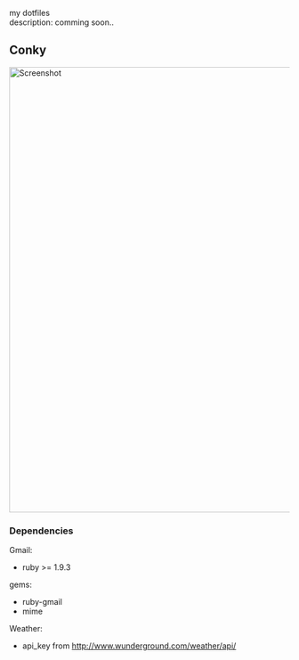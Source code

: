 my dotfiles  
description: comming soon..

## Conky
<img src='https://github.com/alexbel/dotfiles/tree/master/.conky/1366x768.png' width='800' alt="Screenshot">

### Dependencies
Gmail:  
  - ruby >= 1.9.3

  gems:  
  - ruby-gmail
  - mime

Weather:  
  - api_key from http://www.wunderground.com/weather/api/
